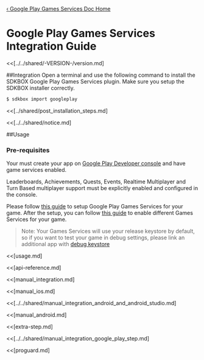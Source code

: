 [&#8249; Google Play Games Services Doc Home](./)

<h1>Google Play Games Services Integration Guide</h1>
<<[../../shared/-VERSION-/version.md]

##Integration
Open a terminal and use the following command to install the SDKBOX Google Play Games Services plugin. Make sure you setup the SDKBOX installer correctly.
```bash
$ sdkbox import googleplay 
```

<<[../shared/post_installation_steps.md]

<<[../../shared/notice.md]

##Usage

### Pre-requisites

Your must create your app on [Google Play Developer console](https://play.google.com/apps/publish) and have game services enabled.

Leaderboards, Achievements, Quests, Events, Realtime Multiplayer and Turn Based multiplayer support must be explicitly enabled and configured in the console.

Please follow [this guide](https://developers.google.com/games/services/console/enabling) to setup Google Play Games Services for your game. After the setup, you can follow [this guide](https://developers.google.com/games/services/console/configuring) to enable different Games Services for your game.

> Note: Your Games Services will use your release keystore by default, so if you want to test your game in debug settings, please link an additional app with [debug keystore](http://stackoverflow.com/questions/17612928/should-i-use-debug-keystore-with-google-play-game-services-during-development)

<<[usage.md]

<<[api-reference.md]

<<[manual_integration.md]

<<[manual_ios.md]

<<[../../shared/manual_integration_android_and_android_studio.md]

<<[manual_android.md]

<<[extra-step.md]

<<[../../shared/manual_integration_google_play_step.md]

<<[proguard.md]


